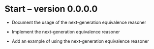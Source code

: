 Start – version 0.0.0.0
=======================

  * Document the usage of the next-generation equivalence reasoner

  * Implement the next-generation equivalence reasoner

  * Add an example of using the next-generation equivalence reasoner
